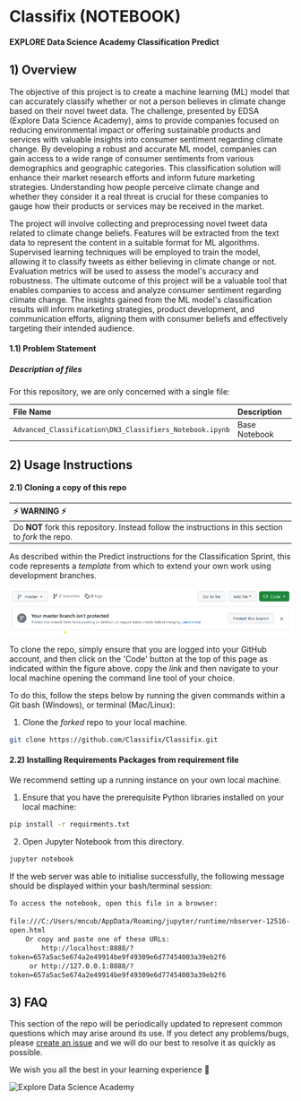 # Classifix (NOTEBOOK)

#### EXPLORE Data Science Academy Classification Predict

## 1) Overview

The objective of this project is to create a machine learning (ML) model that can accurately classify whether or not a person believes in climate change based on their novel tweet data. The challenge, presented by EDSA (Explore Data Science Academy), aims to provide companies focused on reducing environmental impact or offering sustainable products and services with valuable insights into consumer sentiment regarding climate change. By developing a robust and accurate ML model, companies can gain access to a wide range of consumer sentiments from various demographics and geographic categories. This classification solution will enhance their market research efforts and inform future marketing strategies. Understanding how people perceive climate change and whether they consider it a real threat is crucial for these companies to gauge how their products or services may be received in the market.

The project will involve collecting and preprocessing novel tweet data related to climate change beliefs. Features will be extracted from the text data to represent the content in a suitable format for ML algorithms. Supervised learning techniques will be employed to train the model, allowing it to classify tweets as either believing in climate change or not. Evaluation metrics will be used to assess the model's accuracy and robustness. The ultimate outcome of this project will be a valuable tool that enables companies to access and analyze consumer sentiment regarding climate change. The insights gained from the ML model's classification results will inform marketing strategies, product development, and communication efforts, aligning them with consumer beliefs and effectively targeting their intended audience.

#### 1.1) Problem Statement

##### Description of files

For this repository, we are only concerned with a single file:

| File Name                                                | Description   |
| :------------------------------------------------------- | :------------ |
| `Advanced_Classification\DN3_Classifiers_Notebook.ipynb` | Base Notebook |

## 2) Usage Instructions

#### 2.1) Cloning a copy of this repo

| :zap: WARNING :zap:                                                                                  |
| :--------------------------------------------------------------------------------------------------- |
| Do **NOT** fork this repository. Instead follow the instructions in this section to _fork_ the repo. |

As described within the Predict instructions for the Classification Sprint, this code represents a _template_ from which to extend your own work using development branches.

![Clone Repo](resources/imgs/clone-repo.png)

To clone the repo, simply ensure that you are logged into your GitHub account, and then click on the 'Code' button at the top of this page as indicated within the figure above.
copy the _link_ and then navigate to your local machine opening the command line tool of your choice.

To do this, follow the steps below by running the given commands within a Git bash (Windows), or terminal (Mac/Linux):

1.  Clone the _forked_ repo to your local machine.

```bash
git clone https://github.com/Classifix/Classifix.git
```

#### 2.2) Installing Requirements Packages from requirement file

We recommend setting up a running instance on your own local machine.

1.  Ensure that you have the prerequisite Python libraries installed on your local machine:

```bash
pip install -r requirments.txt
```

2.  Open Jupyter Notebook from this directory.

```bash
jupyter notebook
```

If the web server was able to initialise successfully, the following message should be displayed within your bash/terminal session:

```
To access the notebook, open this file in a browser:
        file:///C:/Users/mncub/AppData/Roaming/jupyter/runtime/nbserver-12516-open.html
    Or copy and paste one of these URLs:
        http://localhost:8888/?token=657a5ac5e674a2e49914be9f49309e6d77454003a39eb2f6
     or http://127.0.0.1:8888/?token=657a5ac5e674a2e49914be9f49309e6d77454003a39eb2f6

```

## 3) FAQ

This section of the repo will be periodically updated to represent common questions which may arise around its use. If you detect any problems/bugs, please [create an issue](https://github.com/1272371/DN3_Classifiers/discussions) and we will do our best to resolve it as quickly as possible.

We wish you all the best in your learning experience :rocket:

![Explore Data Science Academy](resources/imgs/EDSA_logo.png)
